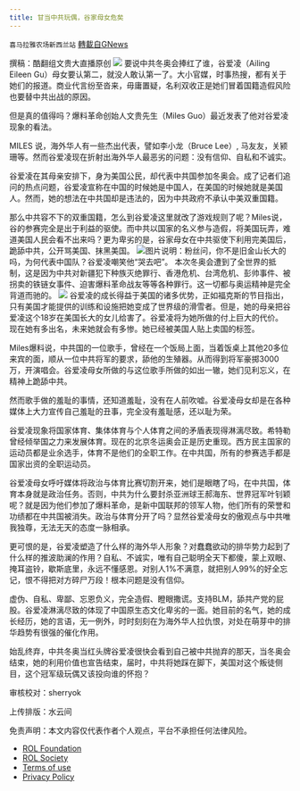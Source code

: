 ```yaml
---
title: 甘当中共玩偶，谷家母女危矣
---
```

`喜马拉雅农场新西兰站` [轉載自GNews](https://gnews.org/zh-hans/1994113/)

撰稿：酷翻组文贵大直播原创
![](https://assets.gnews.org/wp-content/uploads/2022/02/酷翻组1-6.png)
要说中共冬奥会捧红了谁，谷爱凌（Ailing Eileen Gu）母女要认第二，就没人敢认第一了。大小官媒，时事热搜，都有关于她们的报道。商业代言纷至沓来，毋庸置疑，名利双收正是她们冒着国籍造假风险也要替中共出战的原因。

但是真的值得吗？爆料革命创始人文贵先生（Miles Guo）最近发表了他对谷爱凌现象的看法。

MILES 说，海外华人有一些杰出代表，譬如李小龙（Bruce Lee）, 马友友，关颍珊等。然而谷爱凌现在折射出海外华人最恶劣的问题：没有信仰、自私和不诚实。

谷爱凌在其母亲安排下，身为美国公民，却代表中共国参加冬奥会。成了记者们追问的热点问题，谷爱凌宣称在中国的时候她是中国人，在美国的时候她就是美国人。然而，她的想法在中共国却是违法的，因为中共政府不承认中美双重国籍。

那么中共容不下的双重国籍，怎么到谷爱凌这里就改了游戏规则了呢？Miles说，谷的参赛完全是出于利益的驱使。而中共以国家的名义参与造假，将美国玩弄，难道美国人民会看不出来吗？更为卑劣的是，谷家母女在中共驱使下利用完美国后，跪舔中共，公开骂美国、抹黑美国。
![](https://assets.gnews.org/wp-content/uploads/2022/02/Untitled-9.png)图片说明：粉丝问，你不是旧金山长大的吗，为何代表中国队？谷爱凌嘲笑他“哭去吧”。
本次冬奥会遭到了全世界的抵制，这是因为中共对新疆犯下种族灭绝罪行、香港危机、台湾危机、彭帅事件、被拐卖的铁链女事件、迫害爆料革命战友等等各种罪行。这一切都与奥运精神是完全背道而驰的。
![](https://assets.gnews.org/wp-content/uploads/2022/02/Untitled1.png)
谷爱凌的成长得益于美国的诸多优势，正如福克斯的节目指出，只有美国才能提供的训练和设施把她变成了世界级的滑雪者。但是，她的母亲把谷爱凌这个18岁在美国长大的女儿给害了。谷爱凌将为她所做的付上巨大的代价。现在她有多出名，未来她就会有多惨。她已经被美国人贴上卖国的标签。

Miles爆料说，中共国的一位歌手，曾经在一个饭局上面，当着饭桌上其他20多位来宾的面，顺从一位中共将军的要求，舔他的生殖器。从而得到将军豪掷3000万，开演唱会。谷爱凌母女所做的与这位歌手所做的如出一辙，她们见利忘义，在精神上跪舔中共。

然而歌手做的羞耻的事情，还知道羞耻，没有在人前吹嘘。谷爱凌母女却是在各种媒体上大力宣传自己羞耻的丑事，完全没有羞耻感，还以耻为荣。

谷爱凌现象将国家体育、集体体育与个人体育之间的矛盾表现得淋漓尽致。希特勒曾经倾举国之力来发展体育。现在的北京冬运奥会正是历史重现。西方民主国家的运动员都是业余选手，体育不是他们的全职工作。在中共国，所有的参赛选手都是国家出资的全职运动员。

谷爱凌母女呼吁媒体将政治与体育比赛切割开来，她们是眼瞎了吗，在中共国，体育本身就是政治任务。否则，中共为什么要封杀亚洲球王郝海东、世界冠军叶钊颖呢？就是因为他们参加了爆料革命，是新中国联邦的领军人物，他们所有的荣誉和功绩都在中共国被消失。政治与体育分开了吗？显然谷爱凌母女的傲观点与中共唯我独尊，无法无天的态度一脉相承。

更可恨的是，谷爱凌塑造了什么样的海外华人形象？对蠢蠢欲动的排华势力起到了什么样的推波助澜的作用？自私、不诚实，唯有自己聪明全天下都傻，蒙上双眼、掩耳盗铃，歇斯底里，永远不懂感恩。对别人1%不满意，就把别人99%的好全忘记，恨不得把对方碎尸万段！根本问题是没有信仰。

虚伪、自私、卑鄙、忘恩负义，完全造假、瞪眼撒谎。支持BLM，舔共产党的屁股。谷爱凌淋漓尽致的体现了中国原生态文化卑劣的一面。她目前的名气，她的成长经历，她的言语，无一例外，时时刻刻在为海外华人拉仇恨，对处在萌芽中的排华趋势有很强的催化作用。

始乱终弃，中共冬奥当红头牌谷爱凌很快会看到自己被中共抛弃的那天，当冬奥会结束，她的利用价值也宣告结束，届时，中共将她踩在脚下，美国对这个叛徒侧目，这个冠军级玩偶又该投向谁的怀抱？

审核校对：sherryok

上传排版：水云间

 

免责声明：本文内容仅代表作者个人观点，平台不承担任何法律风险。

- [ROL Foundation](https://rolfoundation.org/)
- [ROL Society](https://rolsociety.org/)
- [Terms of use](https://gnews.org/terms-of-use-3/)
- [Privacy Policy](https://gnews.org/privacy-policy/)
